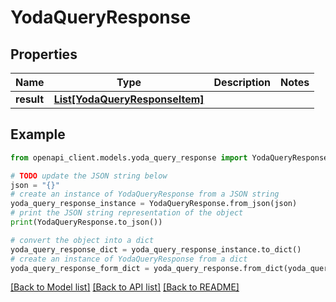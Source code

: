 # YodaQueryResponse


## Properties

Name | Type | Description | Notes
------------ | ------------- | ------------- | -------------
**result** | [**List[YodaQueryResponseItem]**](YodaQueryResponseItem.md) |  | 

## Example

```python
from openapi_client.models.yoda_query_response import YodaQueryResponse

# TODO update the JSON string below
json = "{}"
# create an instance of YodaQueryResponse from a JSON string
yoda_query_response_instance = YodaQueryResponse.from_json(json)
# print the JSON string representation of the object
print(YodaQueryResponse.to_json())

# convert the object into a dict
yoda_query_response_dict = yoda_query_response_instance.to_dict()
# create an instance of YodaQueryResponse from a dict
yoda_query_response_form_dict = yoda_query_response.from_dict(yoda_query_response_dict)
```
[[Back to Model list]](../README.md#documentation-for-models) [[Back to API list]](../README.md#documentation-for-api-endpoints) [[Back to README]](../README.md)


